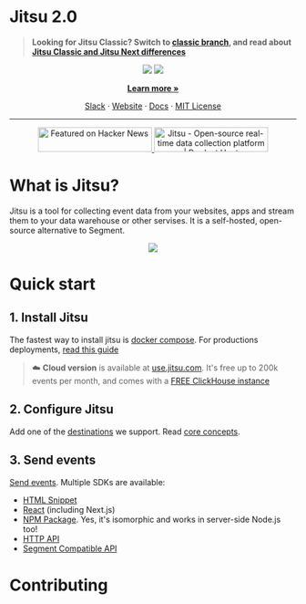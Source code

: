 # Jitsu 2.0


> <b>Looking for Jitsu Classic? Switch to 
> <a href="https://github.com/jitsucom/jitsu/tree/master">classic branch</a>, and read about <a href="https://docs.jitsu.com/jitsu-classic">Jitsu Classic and Jitsu Next differences</a></b>
<p align="center">
<img src="placeholder#gh-light-mode-only">
<img src="placeholder#gh-dark-mode-only">
</p>
<p align="center">
<b><a href="https://jitsu.com">Learn more »</a></b> 
</p>
<p align="center">
<a href="https://jitsu.com/slack">Slack</a> · <a href="https://jitsu.com/slack">Website</a> · <a href="https://docs.jitsu.com">Docs</a> · <a href="https://github.com/jitsucom/jitsu/blob/newjitsu/LICENSE">MIT License</a>
</p>

---
<p align="center">

<a href="https://news.ycombinator.com/item?id=29106082">
  <img
    style="width: 200px; height: 43px;" width="200" height="43"
    alt="Featured on Hacker News"
    src="https://hackernews-badge.vercel.app/api?id=29106082"
  />
</a>
<a href="https://www.producthunt.com/posts/jitsu-2?utm_source=badge-featured&utm_medium=badge&utm_souce=badge-jitsu&#0045;2" target="_blank"><img src="https://api.producthunt.com/widgets/embed-image/v1/featured.svg?post_id=297526&theme=neutral" alt="Jitsu - Open&#0045;source&#0032;real&#0045;time&#0032;data&#0032;collection&#0032;platform | Product Hunt" style="width: 200px; height: 43px;" width="200" height="43" /></a>
</p>

# What is Jitsu?

Jitsu is a tool for collecting event data from your websites, apps and stream them to your data warehouse or other servises.
It is a self-hosted, open-source alternative to Segment.

<p align="center">
<img src="screenshot#gh-light-mode-only">
</p>

# Quick start

## 1. Install Jitsu

The fastest way to install jitsu is [docker compose](https://docs.jitsu.com/self-hosting/quick-start). For productions deployments,
[read this guide](https://docs.jitsu.com/self-hosting/production-deployment)

> :cloud: **Cloud version** is available at [use.jitsu.com](https://use.jitsu.com). It's free up to 200k events per month, and
> comes with a [FREE ClickHouse instance](https://next.jitsu.com/features/clickhouse)

## 2. Configure Jitsu

Add one of the [destinations](https://next.jitsu.com/integrations/destinations) we support. Read
[core concepts](https://docs.jitsu.com/core-concepts/).

## 3. Send events

[Send events](https://docs.jitsu.com/sending-data/). Multiple SDKs are available:

* [HTML Snippet](https://docs.jitsu.com/sending-data/html)
* [React](https://docs.jitsu.com/sending-data/react) (including Next.js)
* [NPM Package](https://docs.jitsu.com/sending-data/npm). Yes, it's isomorphic and works in server-side Node.js too!
* [HTTP API](https://docs.jitsu.com/sending-data/http)
* [Segment Compatible API](https://docs.jitsu.com/sending-data/segment)

# Contributing













